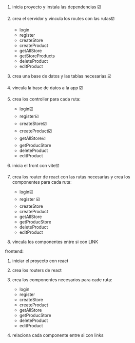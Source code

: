 1. inicia proyecto y instala las dependencias ☑️
2. crea el servidor y vincula los routes con las rutas☑️
    - login
    - register
    - createStore
    - createProduct
    - getAllStore
    - getStoreProducts
    - deleteProduct
    - editProduct

3. crea una base de datos y las tablas necesarias.☑️
4. vincula la base de datos a la app ☑️
5. crea los controller para cada ruta:
     - login☑️
    - register☑️
    - createStore☑️
    - createProduct☑️
    - getAllStore☑️
    - getProducStore
    - deleteProduct
    - editProduct

6. inicia el front con vite☑️
7. crea los router de react con las rutas necesarias
y crea los componentes para cada ruta:
    - login☑️
    - register ☑️
    - createStore
    - createProduct
    - getAllStore
    - getProducStore
    - deleteProduct
    - editProduct      
9. vincula los componentes entre si con LINK  



frontend:

1. iniciar el proyecto con react
2. crea los routers de react
3. crea los componentes necesarios para cade ruta:
    - login
    - register
    - createStore
    - createProduct
    - getAllStore
    - getProducStore
    - deleteProduct
    - editProduct   

4. relaciona cada componente entre si con links

